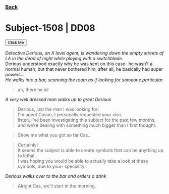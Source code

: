 ### [Back](https://iredsc.github.io/nova-49/)
# Subject-1508 | DD08

<button onclick="myFunction()">Click Me</button>

<script>
function myFunction() {
  var x = document.getElementById("story");
  if (x.style.display === "none") {
    x.style.display = "block";
  } else {
    x.style.display = "none";
  }
}
</script>

<div id="story" markdown="1" style="display: none">

# This is a test for text toggling
Yay

</div>

*Detective Derious, an X level agent, is wandering down the empty streets of LA in the dead of night while playing with a switchblade.*\
Derious understood exactly why he was sent on this case- he wasn't a normal human; but that never bothered him, after all, he basically had super powers...\
*He walks into a bar, scanning the room as if looking for someone particular.*
> ah, there he is!

*A very well dressed man walks up to greet Derious*

> Derious, just the man I was looking for!\
> I'm agent Cason, I personally requested your visit.\
> listen, I've been investigating this subject for the past few months, and we're dealing with something much bigger than I first thought.

> Show me what you got so far Cas..

> Certainly!\
> It seems the subject is able to create symbols that can be anything up to lethal..\
> I was hoping you would be able to actually take a look at these symbols, due to your- speciality..

*Derious walks over to the bar and orders a drink*

> Alright Cas, we'll start in the morning.
